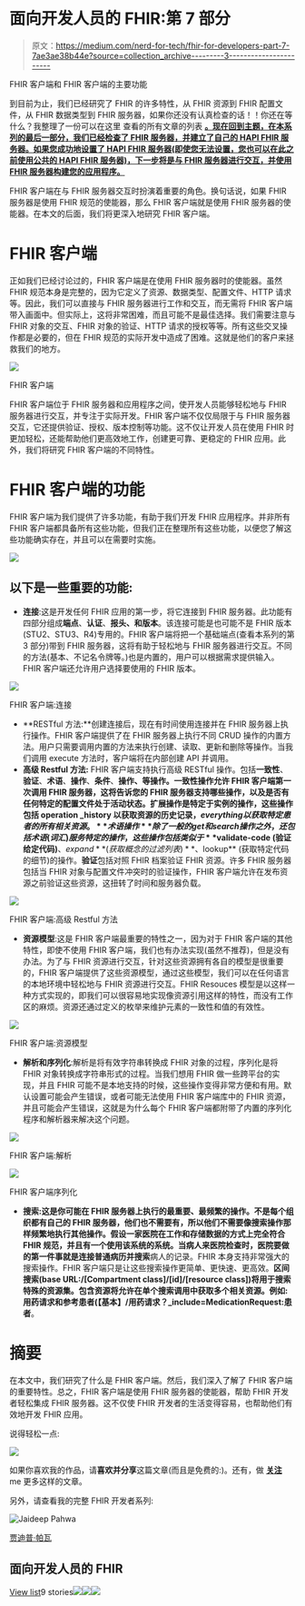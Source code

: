 # 面向开发人员的 FHIR:第 7 部分

> 原文：<https://medium.com/nerd-for-tech/fhir-for-developers-part-7-7ae3ae38b44e?source=collection_archive---------3----------------------->

FHIR 客户端和 FHIR 客户端的主要功能

到目前为止，我们已经研究了 FHIR 的许多特性，从 FHIR 资源到 FHIR 配置文件，从 FHIR 数据类型到 FHIR 服务器，如果你还没有认真检查的话！！你还在等什么？我整理了一份可以在这里 查看的所有文章的列表 [**。现在回到主题，在本系列的最后一部分，我们已经检查了 FHIR 服务器，并建立了自己的 HAPI FHIR 服务器。如果您成功地设置了 HAPI FHIR 服务器(即使您无法设置，您也可以在此之前使用公共的 HAPI FHIR 服务器)，下一步将是与 FHIR 服务器进行交互，并使用 FHIR 服务器构建您的应用程序。**](/@jaideeppahwa1/list/fhir-for-developers-ea551cc4840c)

FHIR 客户端在与 FHIR 服务器交互时扮演着重要的角色。换句话说，如果 FHIR 服务器是使用 FHIR 规范的使能器，那么 FHIR 客户端就是使用 FHIR 服务器的使能器。在本文的后面，我们将更深入地研究 FHIR 客户端。

# FHIR 客户端

正如我们已经讨论过的，FHIR 客户端是在使用 FHIR 服务器时的使能器。虽然 FHIR 规范本身是完整的，因为它定义了资源、数据类型、配置文件、HTTP 请求等。因此，我们可以直接与 FHIR 服务器进行工作和交互，而无需将 FHIR 客户端带入画面中。但实际上，这将非常困难，而且可能不是最佳选择。我们需要注意与 FHIR 对象的交互、FHIR 对象的验证、HTTP 请求的授权等等。所有这些交叉操作都是必要的，但在 FHIR 规范的实际开发中造成了困难。这就是他们的客户来拯救我们的地方。

![](img/70920a97d019a9c8e999ab04c277b10f.png)

FHIR 客户端

FHIR 客户端位于 FHIR 服务器和应用程序之间，使开发人员能够轻松地与 FHIR 服务器进行交互，并专注于实际开发。FHIR 客户端不仅仅局限于与 FHIR 服务器交互，它还提供验证、授权、版本控制等功能。这不仅让开发人员在使用 FHIR 时更加轻松，还能帮助他们更高效地工作，创建更可靠、更稳定的 FHIR 应用。此外，我们将研究 FHIR 客户端的不同特性。

# FHIR 客户端的功能

FHIR 客户端为我们提供了许多功能，有助于我们开发 FHIR 应用程序。并非所有 FHIR 客户端都具备所有这些功能，但我们正在整理所有这些功能，以便您了解这些功能确实存在，并且可以在需要时实施。

![](img/43c601ebf03de259066f6c18c9f43a97.png)

## 以下是一些重要的功能:

*   **连接**:这是开发任何 FHIR 应用的第一步，将它连接到 FHIR 服务器。此功能有四部分组成**端点**、**认证**、**报头、**和**版本**。该连接可能是也可能不是 FHIR 版本(STU2、STU3、R4)专用的。FHIR 客户端将把一个基础端点(查看本系列的第 3 部分)带到 FHIR 服务器，这将有助于轻松地与 FHIR 服务器进行交互。不同的方法(基本、不记名令牌等。)也是内置的，用户可以根据需求提供输入。FHIR 客户端还允许用户选择要使用的 FHIR 版本。

![](img/a82c35f8793848a15a0f9f1a0025b1b9.png)

FHIR 客户端:连接

*   **RESTful 方法:**创建连接后，现在有时间使用连接并在 FHIR 服务器上执行操作。FHIR 客户端提供了在 FHIR 服务器上执行不同 CRUD 操作的内置方法。用户只需要调用内置的方法来执行创建、读取、更新和删除等操作。当我们调用 execute 方法时，客户端将在内部创建 API 并调用。
*   **高级 Restful 方法:** FHIR 客户端支持执行高级 RESTful 操作。包括**一致性**、**验证**、**术语**、**操作**、**条件**、**操作、**等操作。**一致性操作**允许 FHIR 客户端第一次调用 FHIR 服务器，这将告诉您的 FHIR 服务器支持哪些操作，以及是否有任何特定的配置文件处于活动状态。**扩展操作**是特定于实例的操作，这些操作包括 operation _history 以获取资源的历史记录，$everything 以获取特定患者的所有相关资源。**术语操作**除了一般的 get 和 search 操作之外，还包括术语(词汇)服务特定的操作，这些操作包括类似于 **$validate-code** (验证给定代码)**、$expand** (获取概念的过滤列表)**、$lookup** (获取特定代码的细节)的操作。**验证**包括对照 FHIR 档案验证 FHIR 资源。许多 FHIR 服务器包括当 FHIR 对象与配置文件冲突时的验证操作，FHIR 客户端允许在发布资源之前验证这些资源，这扭转了时间和服务器负载。

![](img/95b746261d441b25899f8fd6600640ac.png)

FHIR 客户端:高级 Restful 方法

*   **资源模型**:这是 FHIR 客户端最重要的特性之一，因为对于 FHIR 客户端的其他特性，即使不使用 FHIR 客户端，我们也有办法实现(虽然不推荐)，但是没有办法。为了与 FHIR 资源进行交互，针对这些资源拥有各自的模型是很重要的，FHIR 客户端提供了这些资源模型，通过这些模型，我们可以在任何语言的本地环境中轻松地与 FHIR 资源进行交互。FHIR Resouces 模型是以这样一种方式实现的，即我们可以很容易地实现像资源引用这样的特性，而没有工作区的麻烦。资源还通过定义的枚举来维护元素的一致性和值的有效性。

![](img/cbe8855e2021e178cfaff8cb3956fb0a.png)

FHIR 客户端:资源模型

*   **解析和序列化**:解析是将有效字符串转换成 FHIR 对象的过程，序列化是将 FHIR 对象转换成字符串形式的过程。当我们想用 FHIR 做一些跨平台的实现，并且 FHIR 可能不是本地支持的时候，这些操作变得非常方便和有用。默认设置可能会产生错误，或者可能无法使用 FHIR 客户端库中的 FHIR 资源，并且可能会产生错误，这就是为什么每个 FHIR 客户端都附带了内置的序列化程序和解析器来解决这个问题。

![](img/c921f2eb5d31e04877e2e935db061873.png)

FHIR 客户端:解析

![](img/e3f72620a1ec93fee34c31a1fbb1e513.png)

FHIR 客户端序列化

*   **搜索:**这是你可能在 FHIR 服务器上执行的最重要、最频繁的操作。不是每个组织都有自己的 FHIR 服务器，他们也不需要有，所以他们不需要像搜索操作那样频繁地执行其他操作。假设一家医院在工作和存储数据的方式上完全符合 FHIR 规范，并且有一个使用该系统的系统。当病人来医院检查时，医院要做的第一件事就是连接普通病历并**搜索**病人的记录。FHIR 本身支持非常强大的搜索操作。FHIR 客户端只是让这些搜索操作更简单、更快速、更高效。**区间搜索(base URL:/[Compartment class]/[id]/[resource class])**将用于搜索特殊的资源集。**包含资源**将允许在单个搜索调用中获取多个相关资源。例如:用药请求和参考患者(**【基本】/用药请求？_include=MedicationRequest:患者**。

# 摘要

在本文中，我们研究了什么是 FHIR 客户端。然后，我们深入了解了 FHIR 客户端的重要特性。总之，FHIR 客户端是使用 FHIR 服务器的使能器，帮助 FHIR 开发者轻松集成 FHIR 服务器。这不仅使 FHIR 开发者的生活变得容易，也帮助他们有效地开发 FHIR 应用。

说得轻松一点:

![](img/9fe364631d2a3f1096af549b35c16566.png)

如果你喜欢我的作品，请**喜欢并分享**这篇文章(而且是免费的:)。还有，做 [**关注**](/@jaideeppahwa1) me 更多这样的文章。

另外，请查看我的完整 FHIR 开发者系列:

![Jaideep Pahwa](img/8ecddd40c56ab22f8d22e46eb84085dc.png)

[贾迪普·帕瓦](/@jaideeppahwa1?source=post_page-----7ae3ae38b44e--------------------------------)

## 面向开发人员的 FHIR

[View list](/@jaideeppahwa1/list/fhir-for-developers-ea551cc4840c?source=post_page-----7ae3ae38b44e--------------------------------)9 stories![](img/69baf9af856005b059eaa2afda58633e.png)![](img/860b5ffbe20ce4d7ca2a6e8868e3c31c.png)![](img/f911695f9a806c105eff8fac3966ba3e.png)